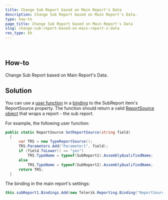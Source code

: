 ```yaml
---
title: Change Sub Report based on Main Report's Data
description: Change Sub Report based on Main Report's Data.
type: how-to
page_title: Change Sub Report based on Main Report's Data
slug: change-sub-report-based-on-main-report-s-data
res_type: kb
---
```


    
## How-to  
Change Sub Report based on Main Report's Data.  
  
## Solution  

You can use a [user function](../expressions-user-functions) in a [binding](../expressions-bindings) to the SubReport item's ReportSource property. The function should return a valid [ReportSource object](../report-sources) that wraps a report - the sub report.

For example, the following user function:    

```cs
public static ReportSource SetReportSource(string field)
  {
      var TRS = new TypeReportSource();
      TRS.Parameters.Add("Parameter1", field);
      if (field.ToLower() == "yes")
          TRS.TypeName = typeof(SubReport1).AssemblyQualifiedName;
      else
          TRS.TypeName = typeof(SubReport2).AssemblyQualifiedName;
      return TRS;
  }
```
  
The binding in the main report's settings:

```cs
this.subReport1.Bindings.Add(new Telerik.Reporting.Binding("ReportSource", "= SetReportSource(Fields.MainReportFieldX)"));
```
